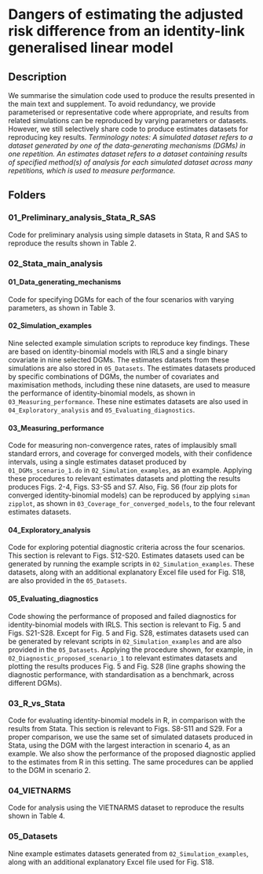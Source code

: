 # Dangers of estimating the adjusted risk difference from an identity-link generalised linear model

## Description
We summarise the simulation code used to produce the results presented in the main text and supplement. To avoid redundancy, we provide parameterised or representative code where appropriate, and results from related simulations can be reproduced by varying parameters or datasets. However, we still selectively share code to produce estimates datasets for reproducing key results. 
*Terminology notes: A simulated dataset refers to a dataset generated by one of the data-generating mechanisms (DGMs) in one repetition. An estimates dataset refers to a dataset containing results of specified method(s) of analysis for each simulated dataset across many repetitions, which is used to measure performance.*

## Folders
### 01_Preliminary_analysis_Stata_R_SAS
Code for preliminary analysis using simple datasets in Stata, R and SAS to reproduce the results shown in Table 2.

### 02_Stata_main_analysis
#### 01_Data_generating_mechanisms
Code for specifying DGMs for each of the four scenarios with varying parameters, as shown in Table 3.
#### 02_Simulation_examples
Nine selected example simulation scripts to reproduce key findings. These are based on identity-binomial models with IRLS and a single binary covariate in nine selected DGMs. The estimates datasets from these simulations are also stored in `05_Datasets`. The estimates datasets produced by specific combinations of DGMs, the number of covariates and maximisation methods, including these nine datasets, are used to measure the performance of identity-binomial models, as shown in `03_Measuring_performance`. These nine estimates datasets are also used in `04_Exploratory_analysis` and `05_Evaluating_diagnostics`.
#### 03_Measuring_performance
Code for measuring non-convergence rates, rates of implausibly small standard errors, and coverage for converged models, with their confidence intervals, using a single estimates dataset produced by `01_DGMs_scenario_1.do` in `02_Simulation_examples`, as an example. Applying these procedures to relevant estimates datasets and plotting the results produces Figs. 2-4, Figs. S3-S5 and S7. Also, Fig. S6 (four zip plots for converged identity-binomial models) can be reproduced by applying `siman zipplot`, as shown in `03_Coverage_for_converged_models`, to the four relevant estimates datasets.
#### 04_Exploratory_analysis
Code for exploring potential diagnostic criteria across the four scenarios. This section is relevant to Figs. S12-S20. Estimates datasets used can be generated by running the example scripts in `02_Simulation_examples`. These datasets, along with an additional explanatory Excel file used for Fig. S18, are also provided in the `05_Datasets`. 
#### 05_Evaluating_diagnostics
Code showing the performance of proposed and failed diagnostics for identity-binomial models with IRLS. This section is relevant to Fig. 5 and Figs. S21-S28. Except for Fig. 5 and Fig. S28, estimates datasets used can be generated by relevant scripts in `02_Simulation_examples` and are also provided in the `05_Datasets`. Applying the procedure shown, for example, in ` 02_Diagnostic_proposed_scenario_1` to relevant estimates datasets and plotting the results produces Fig. 5 and Fig. S28 (line graphs showing the diagnostic performance, with standardisation as a benchmark, across different DGMs).

### 03_R_vs_Stata
Code for evaluating identity-binomial models in R, in comparison with the results from Stata. This section is relevant to Figs. S8-S11 and S29. For a proper comparison, we use the same set of simulated datasets produced in Stata, using the DGM with the largest interaction in scenario 4, as an example. We also show the performance of the proposed diagnostic applied to the estimates from R in this setting. The same procedures can be applied to the DGM in scenario 2.  

### 04_VIETNARMS
Code for analysis using the VIETNARMS dataset to reproduce the results shown in Table 4.
 
### 05_Datasets
Nine example estimates datasets generated from `02_Simulation_examples`, along with an additional explanatory Excel file used for Fig. S18.